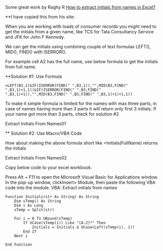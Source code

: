 Some great work by Raghy R
[How to extract initials from names in Excel?](http://quadexcel.com/how-to-extract-initials-from-names-in-excel/)





**I have copied this from his site:

When you are working with loads of consumer records you might need to get the initials from a given name, like TCS for Tata Consultancy Service and JFK for John F Kennedy.

We can get the initials using combining couple of text formulas LEFT(), MID(), FIND() with ISERROR().

For example cell A2 has the full name, use below formula to get the initials from full name.

**Solution #1: Use Formula
```
=LEFT(B3,1)&IF(ISERROR(FIND(" ",B3,1)),"",MID(B3,FIND(" ",B3,1)+1,1))&IF(ISERROR(FIND(" ",B3,FIND(" ",B3,1)+1)),"",MID(B3,FIND(" ",B3,FIND(" ",B3,1)+1)+1,1))
```
To make it simple formula is limited for the names with max three parts, in case of names having more than 3 parts it will return only first 3 initials. If your name got more than 3 parts, check for solution #2

Extract Initials From Names01

** Solution #2: Use Macro/VBA Code

How about making the above formula short like =Initials(FullName) returns the initials

Extract Initials From Names02

Copy below code to your excel workbook.

Press Alt + F11 to open the Microsoft Visual Basic for Applications window.
In the pop-up window, clickInsert> Module, then paste the following VBA code into the module.
VBA: Extract initials from names
```
Function Initials(str As String) As String
    Dim sTemp() As String
    Dim i As Long
    sTemp = Split(str)
    
    For i = 0 To UBound(sTemp)
        If UCase(sTemp(i)) Like "[A-Z]*" Then
            Initials = Initials & UCase(Left(sTemp(i), 1))
        End If
    Next i

End Function
```

